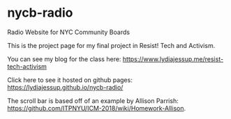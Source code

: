 # nycb-radio
Radio Website for NYC Community Boards


This is the project page for my final project in Resist! Tech and Activism. 

You can see my blog for the class here: https://www.lydiajessup.me/resist-tech-activism

Click here to see it hosted on github pages: https://lydiajessup.github.io/nycb-radio/


The scroll bar is based off of an example by Allison Parrish: https://github.com/ITPNYU/ICM-2018/wiki/Homework-Allison.
